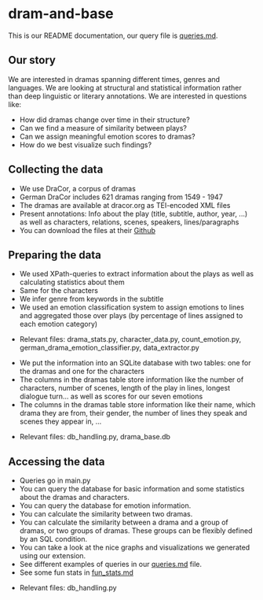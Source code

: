 # dram-and-base

This is our README documentation, our query file is [queries.md](queries.md).

## Our story
We are interested in dramas spanning different times, genres and languages. We are looking at structural and statistical information rather than deep linguistic or literary annotations.
We are interested in questions like:
* How did dramas change over time in their structure?
* Can we find a measure of similarity between plays?
* Can we assign meaningful emotion scores to dramas?
* How do we best visualize such findings?


## Collecting the data
* We use DraCor, a corpus of dramas
* German DraCor includes 621 dramas ranging from 1549 - 1947
* The dramas are available at dracor.org as TEI-encoded XML files
* Present annotations: Info about the play (title, subtitle, author,  year, ...) as well as characters, relations, scenes, speakers, lines/paragraphs
* You can download the files at their [Github](https://github.com/dracor-org/gerdracor)

## Preparing the data
* We used XPath-queries to extract information about the plays as well as calculating statistics about them
* Same for the characters
* We infer genre from keywords in the subtitle
* We used an emotion classification system to assign emotions to lines and aggregated those over plays (by percentage of lines assigned to each emotion category)
- Relevant files: drama_stats.py, character_data.py, count_emotion.py, german_drama_emotion_classifier.py, data_extractor.py
* We put the information into an SQLite database with two tables: one for the dramas and one for the characters
* The columns in the dramas table store information like the number of characters, number of scenes, length of the play in lines, longest dialogue turn... as well as scores for our seven emotions
* The columns in the dramas table store information like their name, which drama they are from, their gender, the number of lines they speak and scenes they appear in, ...
- Relevant files: db_handling.py, drama_base.db

## Accessing the data
* Queries go in main.py
* You can query the database for basic information and some statistics about the dramas and characters.
* You can query the database for emotion information.
* You can calculate the similarity between two dramas.
* You can calculate the similarity between a drama and a group of dramas, or two groups of dramas. These groups can be flexibly defined by an SQL condition.
* You can take a look at the nice graphs and visualizations we generated using our extension.
* See different examples of queries in our [queries.md](queries.md) file.
* See some fun stats in [fun_stats.md](fun_stats.md)

- Relevant files: db_handling.py
